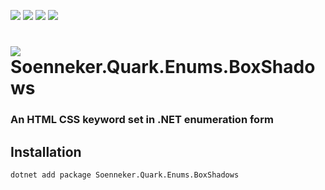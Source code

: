 ﻿[![](https://img.shields.io/nuget/v/soenneker.quark.enums.boxshadows.svg?style=for-the-badge)](https://www.nuget.org/packages/soenneker.quark.enums.boxshadows/)
[![](https://img.shields.io/github/actions/workflow/status/soenneker/soenneker.quark.enums.boxshadows/publish-package.yml?style=for-the-badge)](https://github.com/soenneker/soenneker.quark.enums.boxshadows/actions/workflows/publish-package.yml)
[![](https://img.shields.io/nuget/dt/soenneker.quark.enums.boxshadows.svg?style=for-the-badge)](https://www.nuget.org/packages/soenneker.quark.enums.boxshadows/)
[![](https://img.shields.io/badge/Demo-Live-blueviolet?style=for-the-badge&logo=github)](https://soenneker.github.io/soenneker.quark.enums.boxshadows/)

# ![](https://user-images.githubusercontent.com/4441470/224455560-91ed3ee7-f510-4041-a8d2-3fc093025112.png) Soenneker.Quark.Enums.BoxShadows
### An HTML CSS keyword set in .NET enumeration form

## Installation

```
dotnet add package Soenneker.Quark.Enums.BoxShadows
```
